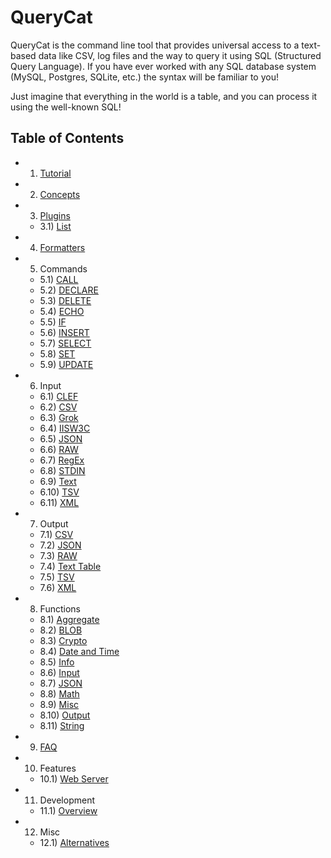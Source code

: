 # QueryCat

QueryCat is the command line tool that provides universal access to a text-based data like CSV, log files and the way to query it using SQL (Structured Query Language). If you have ever worked with any SQL database system (MySQL, Postgres, SQLite, etc.) the syntax will be familiar to you!

Just imagine that everything in the world is a table, and you can process it using the well-known SQL!

## Table of Contents

- 1) [Tutorial](tutorial.md)
- 2) [Concepts](concepts.md)
- 3) [Plugins](plugins/index.md)
    - 3.1) [List](plugins/list.md)
- 4) [Formatters](formatters.md)
- 5) Commands
    - 5.1) [CALL](commands/call.md)
    - 5.2) [DECLARE](commands/declare.md)
    - 5.3) [DELETE](commands/delete.md)
    - 5.4) [ECHO](commands/echo.md)
    - 5.5) [IF](commands/if.md)
    - 5.6) [INSERT](commands/insert.md)
    - 5.7) [SELECT](commands/select.md)
    - 5.8) [SET](commands/set.md)
    - 5.9) [UPDATE](commands/update.md)
- 6) Input
    - 6.1) [CLEF](input/clef.md)
    - 6.2) [CSV](input/csv.md)
    - 6.3) [Grok](input/grok.md)
    - 6.4) [IISW3C](input/iisw3c.md)
    - 6.5) [JSON](input/json.md)
    - 6.6) [RAW](input/raw.md)
    - 6.7) [RegEx](input/regex.md)
    - 6.8) [STDIN](input/stdin.md)
    - 6.9) [Text](input/text-line.md)
    - 6.10) [TSV](input/tsv.md)
    - 6.11) [XML](input/xml.md)
- 7) Output
    - 7.1) [CSV](output/csv.md)
    - 7.2) [JSON](output/json.md)
    - 7.3) [RAW](output/raw.md)
    - 7.4) [Text Table](output/text-table.md)
    - 7.5) [TSV](output/tsv.md)
    - 7.6) [XML](output/xml.md)
- 8) Functions
    - 8.1) [Aggregate](functions/aggregate.md)
    - 8.2) [BLOB](functions/blob.md)
    - 8.3) [Crypto](functions/crypto.md)
    - 8.4) [Date and Time](functions/datetime.md)
    - 8.5) [Info](functions/info.md)
    - 8.6) [Input](functions/input.md)
    - 8.7) [JSON](functions/json.md)
    - 8.8) [Math](functions/math.md)
    - 8.9) [Misc](functions/misc.md)
    - 8.10) [Output](functions/output.md)
    - 8.11) [String](functions/string.md)
- 9) [FAQ](faq.md)
- 10) Features
    - 10.1) [Web Server](features/web-server.md)
- 11) Development
    - 11.1) [Overview](development/index.md)
- 12) Misc
    - 12.1) [Alternatives](misc/alternatives.md)
